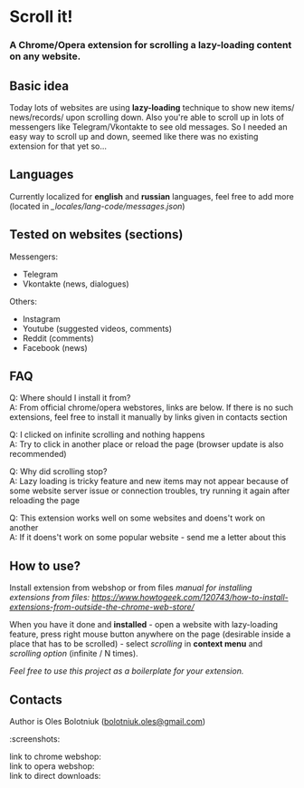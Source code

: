 # Scroll it!
### A Chrome/Opera extension for scrolling a lazy-loading content on any website.

## Basic idea
Today lots of websites are using **lazy-loading** technique to show new items/
news/records/ upon scrolling down. Also you're able to scroll up in lots of
messengers like Telegram/Vkontakte to see old messages. So I needed an easy way
to scroll up and down, seemed like there was no existing extension for that yet
so...

## Languages
Currently localized for **english** and **russian** languages, feel free to add
more (located in *\_locales/lang-code/messages.json*)

## Tested on websites (sections)
Messengers:  
* Telegram  
* Vkontakte (news, dialogues)  

Others:  
* Instagram  
* Youtube (suggested videos, comments)  
* Reddit (comments)  
* Facebook (news)  

## FAQ
Q: Where should I install it from?  
A: From official chrome/opera webstores, links are below. If there is no such
extensions, feel free to install it manually by links given in contacts section  

Q: I clicked on infinite scrolling and nothing happens  
A: Try to click in another place or reload the page (browser update is also
recommended)  

Q: Why did scrolling stop?  
A: Lazy loading is tricky feature and new items may not appear because of some
website server issue or connection troubles, try running it again after reloading
the page  

Q: This extension works well on some websites and doens't work on another  
A: If it doens't work on some popular website - send me a letter about this  

## How to use?
Install extension from webshop or from files
*manual for installing extensions from files: https://www.howtogeek.com/120743/how-to-install-extensions-from-outside-the-chrome-web-store/*

When you have it done and **installed** - open a website with lazy-loading
feature, press right mouse button anywhere on the page (desirable inside a place
that has to be scrolled) - select *scrolling* in **context menu**
and *scrolling option* (infinite / N times).

*Feel free to use this project as a boilerplate for your extension.*

## Contacts
Author is Oles Bolotniuk (bolotniuk.oles@gmail.com)  

:screenshots:  

link to chrome webshop:  
link to opera webshop:  
link to direct downloads:  
